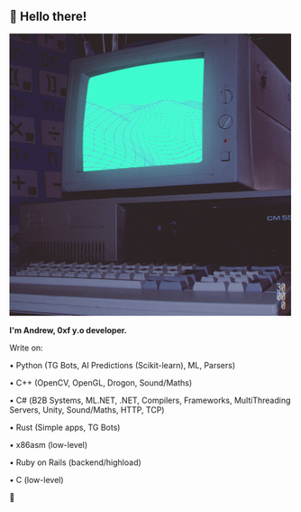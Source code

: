 ## 👋 Hello there!

![](https://github.com/stuffcs/.github/blob/main/profile/M72a.gif) 

**I'm Andrew, 0xf y.o developer.**

Write on:

• Python (TG Bots, AI Predictions (Scikit-learn), ML, Parsers)

• C++ (OpenCV, OpenGL, Drogon, Sound/Maths)

• С# (B2B Systems, ML.NET, .NET, Compilers, Frameworks, MultiThreading Servers, Unity, Sound/Maths, HTTP, TCP)

• Rust (Simple apps, TG Bots)

• x86asm (low-level)

• Ruby on Rails (backend/highload)

• C (low-level)

💺







